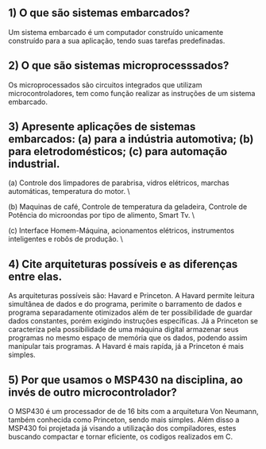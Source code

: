 ## 1) O que são sistemas embarcados?

 Um sistema embarcado é um computador construído unicamente construído para a sua aplicação, tendo suas tarefas predefinadas. 

## 2) O que são sistemas microprocesssados?

 Os microprocessados são circuitos integrados que utilizam microcontroladores, tem como função realizar as instruções de um sistema embarcado.

## 3) Apresente aplicações de sistemas embarcados: (a) para a indústria automotiva; (b) para eletrodomésticos; (c) para automação industrial.

  (a) Controle dos limpadores de parabrisa, vidros elétricos, marchas automáticas, temperatura do motor. \
  
  (b) Maquinas de café, Controle de temperatura da geladeira, Controle de Potência do microondas por tipo de alimento, Smart Tv. \
  
  (c) Interface Homem-Máquina, acionamentos elétricos, instrumentos inteligentes e robôs de produção.  \
 
## 4) Cite arquiteturas possíveis e as diferenças entre elas.

  As arquiteturas possíveis são: Havard e Princeton. A Havard permite leitura simultânea de dados e do programa, perimite o barramento de dados e programa separadamente otimizados além de ter possibilidade de guardar dados constantes, porém exigindo instruções específicas. Já a Princeton se caracteriza pela possibilidade de uma máquina digital armazenar seus programas no mesmo espaço de memória que os dados, podendo assim manipular tais programas. A Havard é mais rapída, já a Princeton é mais simples.  

## 5) Por que usamos o MSP430 na disciplina, ao invés de outro microcontrolador?

   O MSP430 é um processador de de 16 bits com a arquitetura Von Neumann, também conhecida como Princeton, sendo mais simples. Além disso a MSP430 foi projetada já visando a utilização dos compiladores, estes buscando compactar e tornar eficiente, os codigos realizados em C.
